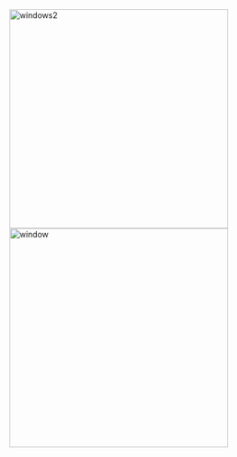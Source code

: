 <img width="388" alt="windows2" src="https://user-images.githubusercontent.com/49156359/124217682-9461c480-db1a-11eb-9cf0-880a18e968ff.png">
<img width="388" alt="window" src="https://user-images.githubusercontent.com/49156359/124217693-988de200-db1a-11eb-85cd-79511d023d0b.png">
